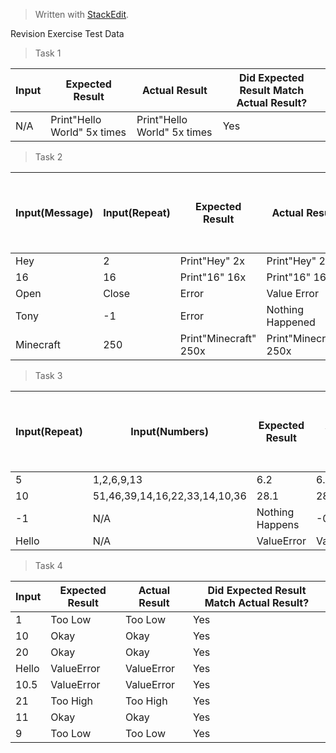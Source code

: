 


> Written with [StackEdit](https://stackedit.io/).

Revision Exercise Test Data
>Task 1

|Input| Expected Result| Actual Result| Did Expected Result Match Actual Result?|
|-|--|--|-|
|N/A|Print"Hello World" 5x times|Print"Hello World" 5x times| Yes|

>Task 2

|Input(Message)|Input(Repeat)|Expected Result| Actual Result| Did Expected Result Match Actual Result?|
|-|-|-|-|-|
|Hey|2|Print"Hey" 2x|Print"Hey" 2x|Yes|
|16|16|Print"16" 16x|Print"16" 16x|Yes|
|Open|Close|Error|Value Error|Yes|
|Tony|-1|Error|Nothing Happened|No|
|Minecraft|250|Print"Minecraft" 250x|Print"Minecraft" 250x|Yes|

>Task 3

|Input(Repeat)|Input(Numbers)|Expected Result| Actual Result| Did Expected Result Match Actual Result?|
|-|-|-|-|-|
|5|1,2,6,9,13|6.2|6.2|Yes|
|10|51,46,39,14,16,22,33,14,10,36|28.1|28.1|Yes|
|-1|N/A|Nothing Happens|-0.0|No|
|Hello|N/A|ValueError|ValueError|Yes|

>Task 4


|Input| Expected Result| Actual Result| Did Expected Result Match Actual Result?|
|-|--|--|-|
|1|Too Low|Too Low|Yes|
|10|Okay|Okay|Yes|
|20|Okay|Okay|Yes|
|Hello|ValueError|ValueError|Yes|
|10.5|ValueError|ValueError|Yes|
|21|Too High|Too High|Yes
|11|Okay|Okay|Yes|
|9|Too Low|Too Low|Yes|
